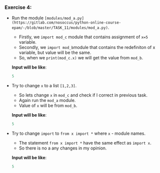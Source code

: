 ### Exercise 4:
* Run the module ```[modules/mod_a.py](https://gitlab.com/nosoccus/python-online-course-epam/-/blob/master/TASK_11/modules/mod_a.py)```.
  * Firstly, we ```import mod_c``` module that contains assignment of ```x=5``` variable.
  * Secondly, we ```import mod_b```module that contains the redefiniton of x variable, but value will be the same.
  * So, when we ```print(mod_c.x)``` we will get the value from ```mod_b```.

  **Input will be like**:
  ```python
  5
  ```

* Try to change ```x``` to a list ```[1,2,3]```.
  * So lets change ```x``` in ```mod_c``` and check if I correct in previous task.
  * Again run the ```mod_a``` module.
  * Value of ```x``` will be from ```mod_b```.

  **Input will be like**:
  ```python
  5
  ```

* Try to change ```import``` to ```from x import *``` where ```x``` - module names.
  * The statement ```from x import *``` have the same effect as ```import x```.
  * So there is no a any changes in my opinion.

  **Input will be like**:
  ```python
  5
  ```
